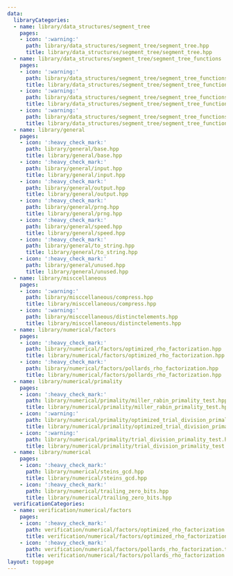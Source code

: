 ```yaml
---
data:
  libraryCategories:
  - name: library/data_structures/segment_tree
    pages:
    - icon: ':warning:'
      path: library/data_structures/segment_tree/segment_tree.hpp
      title: library/data_structures/segment_tree/segment_tree.hpp
  - name: library/data_structures/segment_tree/segment_tree_functions
    pages:
    - icon: ':warning:'
      path: library/data_structures/segment_tree/segment_tree_functions/segment_tree_add.hpp
      title: library/data_structures/segment_tree/segment_tree_functions/segment_tree_add.hpp
    - icon: ':warning:'
      path: library/data_structures/segment_tree/segment_tree_functions/segment_tree_maximum.hpp
      title: library/data_structures/segment_tree/segment_tree_functions/segment_tree_maximum.hpp
    - icon: ':warning:'
      path: library/data_structures/segment_tree/segment_tree_functions/segment_tree_minimum.hpp
      title: library/data_structures/segment_tree/segment_tree_functions/segment_tree_minimum.hpp
  - name: library/general
    pages:
    - icon: ':heavy_check_mark:'
      path: library/general/base.hpp
      title: library/general/base.hpp
    - icon: ':heavy_check_mark:'
      path: library/general/input.hpp
      title: library/general/input.hpp
    - icon: ':heavy_check_mark:'
      path: library/general/output.hpp
      title: library/general/output.hpp
    - icon: ':heavy_check_mark:'
      path: library/general/prng.hpp
      title: library/general/prng.hpp
    - icon: ':heavy_check_mark:'
      path: library/general/speed.hpp
      title: library/general/speed.hpp
    - icon: ':heavy_check_mark:'
      path: library/general/to_string.hpp
      title: library/general/to_string.hpp
    - icon: ':heavy_check_mark:'
      path: library/general/unused.hpp
      title: library/general/unused.hpp
  - name: library/misccellaneous
    pages:
    - icon: ':warning:'
      path: library/misccellaneous/compress.hpp
      title: library/misccellaneous/compress.hpp
    - icon: ':warning:'
      path: library/misccellaneous/distinctelements.hpp
      title: library/misccellaneous/distinctelements.hpp
  - name: library/numerical/factors
    pages:
    - icon: ':heavy_check_mark:'
      path: library/numerical/factors/optimized_rho_factorization.hpp
      title: library/numerical/factors/optimized_rho_factorization.hpp
    - icon: ':heavy_check_mark:'
      path: library/numerical/factors/pollards_rho_factorization.hpp
      title: library/numerical/factors/pollards_rho_factorization.hpp
  - name: library/numerical/primality
    pages:
    - icon: ':heavy_check_mark:'
      path: library/numerical/primality/miller_rabin_primality_test.hpp
      title: library/numerical/primality/miller_rabin_primality_test.hpp
    - icon: ':warning:'
      path: library/numerical/primality/optimized_trial_division_primality_test.hpp
      title: library/numerical/primality/optimized_trial_division_primality_test.hpp
    - icon: ':warning:'
      path: library/numerical/primality/trial_division_primality_test.hpp
      title: library/numerical/primality/trial_division_primality_test.hpp
  - name: library/numerical
    pages:
    - icon: ':heavy_check_mark:'
      path: library/numerical/steins_gcd.hpp
      title: library/numerical/steins_gcd.hpp
    - icon: ':heavy_check_mark:'
      path: library/numerical/trailing_zero_bits.hpp
      title: library/numerical/trailing_zero_bits.hpp
  verificationCategories:
  - name: verification/numerical/factors
    pages:
    - icon: ':heavy_check_mark:'
      path: verification/numerical/factors/optimized_rho_factorization.test.cpp
      title: verification/numerical/factors/optimized_rho_factorization.test.cpp
    - icon: ':heavy_check_mark:'
      path: verification/numerical/factors/pollards_rho_factorization.test.cpp
      title: verification/numerical/factors/pollards_rho_factorization.test.cpp
layout: toppage
---
```

